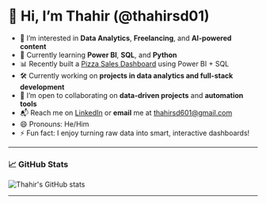 # 👋 Hi, I’m Thahir (@thahirsd01)

- 👀 I’m interested in **Data Analytics**, **Freelancing**, and **AI-powered content**
- 🌱 Currently learning **Power BI**, **SQL**, and **Python**
- 📊 Recently built a [Pizza Sales Dashboard](https://github.com/thahirsd01/thahirsd01/blob/main/SQL-POWER-BI_REPORT.pbix) using Power BI + SQL
- 🛠️ Currently working on **projects in data analytics and full-stack development**
- 🤝 I’m open to collaborating on **data-driven projects** and **automation tools**
- 📬 Reach me on [LinkedIn](www.linkedin.com/in/thahirsd601) or **email** me at thahirsd601@gmail.com
- 😄 Pronouns: He/Him  
- ⚡ Fun fact: I enjoy turning raw data into smart, interactive dashboards!

---

### 📈 GitHub Stats  
![Thahir's GitHub stats](https://github-readme-stats.vercel.app/api?username=thahirsd01&show_icons=true&theme=radical)

---
